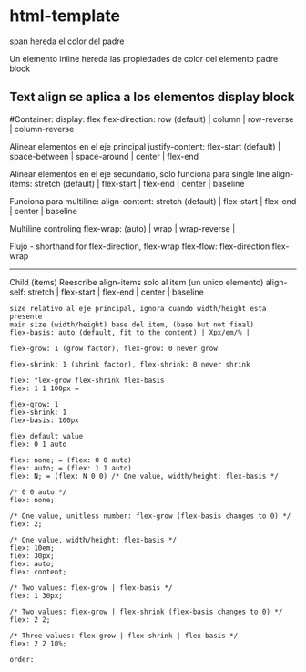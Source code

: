 # html-template

span hereda el color del padre

Un elemento inline hereda las propiedades de color del elemento padre block

Text align se aplica a los elementos display block 
------------------------
#Container:
    display: flex
    flex-direction: row (default) | column | row-reverse | column-reverse

Alinear elementos en el eje principal
    justify-content: flex-start (default) | space-between | space-around | center | flex-end

Alinear elementos en el eje secundario, solo funciona para single line 
    align-items: stretch (default) | flex-start | flex-end | center | baseline
    
Funciona para multiline:
    align-content: stretch (default) | flex-start | flex-end | center | baseline
    
Multiline controling
    flex-wrap:  (auto) | wrap | wrap-reverse | 

Flujo - shorthand for flex-direction, flex-wrap
    flex-flow: flex-direction flex-wrap

-------------------------

Child (items)
    Reescribe align-items solo al item (un unico elemento)
    align-self: stretch | flex-start | flex-end | center | baseline
    
    size relativo al eje principal, ignora cuando width/height esta presente
    main size (width/height) base del item, (base but not final)
    flex-basis: auto (default, fit to the content) | Xpx/em/% |
    
    flex-grow: 1 (grow factor), flex-grow: 0 never grow
    
    flex-shrink: 1 (shrink factor), flex-shrink: 0 never shrink
    
    flex: flex-grow flex-shrink flex-basis
    flex: 1 1 100px = 
    
    flex-grow: 1
    flex-shrink: 1
    flex-basis: 100px
    
    flex default value
    flex: 0 1 auto
    
    flex: none; = (flex: 0 0 auto)
    flex: auto; = (flex: 1 1 auto)
    flex: N; = (flex: N 0 0) /* One value, width/height: flex-basis */
    
    /* 0 0 auto */
    flex: none;
    
    /* One value, unitless number: flex-grow (flex-basis changes to 0) */
    flex: 2;
    
    /* One value, width/height: flex-basis */
    flex: 10em;
    flex: 30px;
    flex: auto;
    flex: content;
    
    /* Two values: flex-grow | flex-basis */
    flex: 1 30px;
    
    /* Two values: flex-grow | flex-shrink (flex-basis changes to 0) */
    flex: 2 2;
    
    /* Three values: flex-grow | flex-shrink | flex-basis */
    flex: 2 2 10%;
    
    order: 